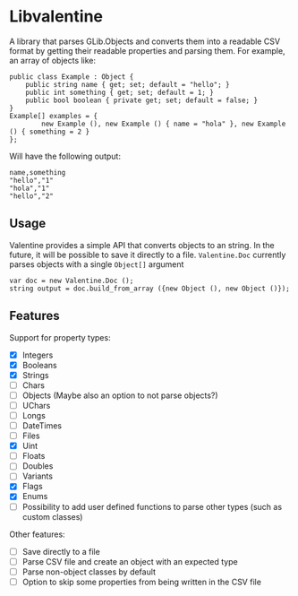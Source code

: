 # Libvalentine

A library that parses GLib.Objects and converts them into a readable CSV format by getting their readable properties and parsing them. For example, an array of objects like:

```vala
public class Example : Object {
    public string name { get; set; default = "hello"; }
    public int something { get; set; default = 1; }
    public bool boolean { private get; set; default = false; }
}
Example[] examples = {
        new Example (), new Example () { name = "hola" }, new Example () { something = 2 }
};
```

Will have the following output:

```csv
name,something
"hello","1"
"hola","1"
"hello","2"
```

## Usage

Valentine provides a simple API that converts objects to an string. In the future, it will be possible to save it directly to a file. `Valentine.Doc` currently parses objects with a single `Object[]` argument

```vala
var doc = new Valentine.Doc ();
string output = doc.build_from_array ({new Object (), new Object ()});
```

## Features

Support for property types:

- [x] Integers
- [x] Booleans
- [x] Strings
- [ ] Chars
- [ ] Objects (Maybe also an option to not parse objects?)
- [ ] UChars
- [ ] Longs
- [ ] DateTimes
- [ ] Files
- [x] Uint
- [ ] Floats
- [ ] Doubles
- [ ] Variants
- [x] Flags
- [x] Enums
- [ ] Possibility to add user defined functions to parse other types (such as custom classes)

Other features:

- [ ] Save directly to a file
- [ ] Parse CSV file and create an object with an expected type
- [ ] Parse non-object classes by default
- [ ] Option to skip some properties from being written in the CSV file
